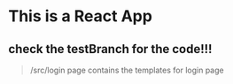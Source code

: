 # This is a React App
## check the testBranch for the code!!!
> /src/login page contains the templates for login page

